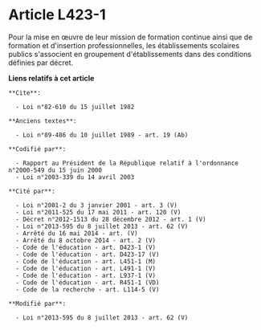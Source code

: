 # Article L423-1

Pour  la mise en œuvre de leur mission de formation continue ainsi que de  formation et d'insertion professionnelles, les
établissements scolaires  publics s'associent en groupement d'établissements dans des conditions  définies par décret.

**Liens relatifs à cet article**

	**Cite**:

	  - Loi n°82-610 du 15 juillet 1982

	**Anciens textes**:

	  - Loi n°89-486 du 10 juillet 1989 - art. 19 (Ab)

	**Codifié par**:

	  - Rapport au Président de la République relatif à l'ordonnance n°2000-549 du 15 juin 2000
	  - Loi n°2003-339 du 14 avril 2003

	**Cité par**:

	  - Loi n°2001-2 du 3 janvier 2001 - art. 3 (V)
	  - Loi n°2011-525 du 17 mai 2011 - art. 120 (V)
	  - Décret n°2012-1513 du 28 décembre 2012 - art. 1 (V)
	  - Loi n°2013-595 du 8 juillet 2013 - art. 62 (V)
	  - Arrêté du 16 mai 2014 - art. (V)
	  - Arrêté du 8 octobre 2014 - art. 2 (V)
	  - Code de l'éducation - art. D423-1 (V)
	  - Code de l'éducation - art. D423-17 (V)
	  - Code de l'éducation - art. L451-1 (M)
	  - Code de l'éducation - art. L491-1 (V)
	  - Code de l'éducation - art. L937-1 (V)
	  - Code de l'éducation - art. R451-1 (VD)
	  - Code de la recherche - art. L114-5 (V)

	**Modifié par**:

	  - Loi n°2013-595 du 8 juillet 2013 - art. 62 (V)
